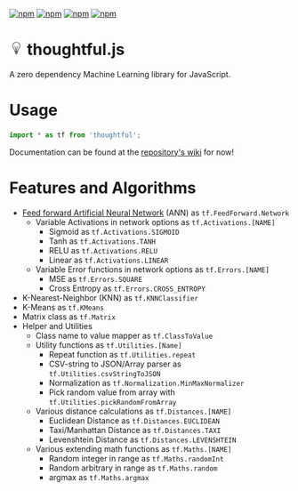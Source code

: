[![npm](https://img.shields.io/npm/v/thoughtful.svg)](https://www.npmjs.com/package/thoughtful)
[![npm](https://img.shields.io/npm/l/thoughtful.svg)](https://www.npmjs.com/package/thoughtful)
[![npm](https://img.shields.io/npm/dm/thoughtful.svg)](https://www.npmjs.com/package/thoughtful)
[![npm](https://img.shields.io/npm/dt/thoughtful.svg)](https://www.npmjs.com/package/thoughtful)

# <img src="icon.png" width="25"> thoughtful.js
A zero dependency Machine Learning library for JavaScript.

# Usage

```javascript
import * as tf from 'thoughtful';
```

Documentation can be found at the [repository's wiki](https://github.com/T-Specht/thoughtful/wiki) for now!

# Features and Algorithms

- [Feed forward Artificial Neural Network](docs/ann.md) (ANN) as `tf.FeedForward.Network`
    - Variable Activations in network options as `tf.Activations.[NAME]`
        - Sigmoid as `tf.Activations.SIGMOID`
        - Tanh as `tf.Activations.TANH`
        - RELU as `tf.Activations.RELU`
        - Linear as `tf.Activations.LINEAR`
    - Variable Error functions in network options as `tf.Errors.[NAME]`
        - MSE as `tf.Errors.SQUARE`
        - Cross Entropy as `tf.Errors.CROSS_ENTROPY`
- K-Nearest-Neighbor (KNN) as `tf.KNNClassifier`
- K-Means as `tf.KMeans`
- Matrix class as `tf.Matrix`
- Helper and Utilities
    - Class name to value mapper as `tf.ClassToValue`
    - Utility functions as `tf.Utilities.[Name]`
        - Repeat function as `tf.Utilities.repeat`
        - CSV-string to JSON/Array parser as `tf.Utilities.csvStringToJSON`
        - Normalization as `tf.Normalization.MinMaxNormalizer`
        - Pick random value from array with `tf.Utilities.pickRandomFromArray`
    - Various distance calculations as `tf.Distances.[NAME]`
        - Euclidean Distance as `tf.Distances.EUCLIDEAN`
        - Taxi/Manhattan Distance as `tf.Distances.TAXI`
        - Levenshtein Distance as `tf.Distances.LEVENSHTEIN`
    - Various extending math functions as `tf.Maths.[NAME]`
        - Random integer in range as `tf.Maths.randomInt`
        - Random arbitrary in range as `tf.Maths.random`
        - argmax as `tf.Maths.argmax`
